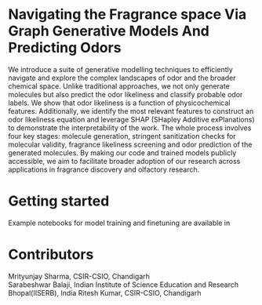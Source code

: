 # Navigating the Fragrance space Via Graph Generative Models And Predicting Odors
We introduce a suite of generative modelling techniques to efficiently navigate and explore the complex landscapes of odor and the broader chemical space. Unlike traditional approaches, we not only generate molecules but also predict the odor likeliness and classify probable odor labels. We show that odor likeliness is a function of physicochemical features. Additionally, we identify the most relevant features to construct an odor likeliness equation and leverage SHAP (SHapley Additive exPlanations) to demonstrate the interpretability of the work. The whole process involves four key stages: molecule generation, stringent sanitization checks for molecular validity, fragrance likeliness screening and odor prediction of the generated molecules. By making our code and trained models publicly accessible, we aim to facilitate broader adoption of our research across applications in fragrance discovery and olfactory research.


# Getting started
Example notebooks for model training and finetuning are available in
# Contributors
Mrityunjay Sharma, CSIR-CSIO, Chandigarh                  
Sarabeshwar Balaji, Indian Institute of Science Education and Research Bhopal(IISERB), India
Ritesh Kumar, CSIR-CSIO, Chandigarh
